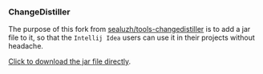 ### ChangeDistiller

The purpose of this fork from [sealuzh/tools-changedistiller](https://github.com/sealuzh/tools-changedistiller) is to add a jar file to it, so that the `Intellij Idea` users can use it in their projects without headache.

[Click to download the jar file directly](https://github.com/szamani20/tools-changedistiller/raw/master/changedistiller.jar).

